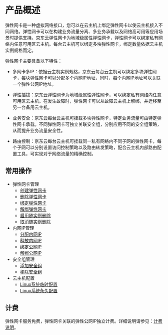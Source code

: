# 产品概述

弹性网卡是一种虚拟网络接口，您可以在云主机上绑定弹性网卡以使云主机接入不同网络。弹性网卡可以在构建业务流量分离、多业务承载以及网络高可用等应用场景时提供支持。京东云弹性网卡为地域级属性弹性网卡，弹性网卡可以绑定私有网络内任意可用区云主机。每台云主机可以绑定多块弹性网卡，绑定数量依据云主机实例规格而定。

弹性网卡主要具备以下特性：

* 多网卡多IP：依据云主机实例规格，京东云每台云主机可以绑定多块弹性网卡，每块弹性网卡可以分配多个内网IP地址，同时，每个内网IP地址可以关联一个弹性公网IP地址。

* 弹性插拔：京东云弹性网卡为地域级属性弹性网卡，可以绑定私有网络内任意可用区云主机。在发生故障时，弹性网卡可以从故障云主机上解绑，并迁移至另一台备用云主机。

* 业务安全：京东云每台云主机可挂载多块弹性网卡，特定业务流量可由特定弹性网卡承载。不同弹性网卡可独立关联安全组，分别应用不同的安全组策略，从而提升业务流量安全性。

* 路由控制：京东云每台云主机可挂载同一私有网络内不同子网的弹性网卡，每个子网可以分别设置访问控制策略以及路由转发策略，配合云主机内部路由配置工具，可实现对于网络流量的精确控制。

## 常用操作

- 弹性网卡管理
	- [创建弹性网卡](../Operation-Guide/Elastic-Network-Interface-Management/Create-Elastic-Network-Interface.md)
	- [删除弹性网卡](../Operation-Guide/Elastic-Network-Interface-Management/Delete-Elastic-Network-Interface.md)
	- [绑定弹性网卡](../Operation-Guide/Elastic-Network-Interface-Management/Associate-Elastic-Network-Interface.md)
	- [解绑弹性网卡](../Operation-Guide/Elastic-Network-Interface-Management/Disassociate-Elastic-Network-Interface.md)
	- [启用随实例删除](../Operation-Guide/Elastic-Network-Interface-Management/Enable-Delete-with-VM.md)
	- [取消随实例删除](../Operation-Guide/Elastic-Network-Interface-Management/Disable-Delete-with-VM.md)
- 内网IP管理
	- [分配内网IP](../Operation-Guide/Private-IP-Management/Assign-Secondary-IP.md)
	- [释放内网IP](../Operation-Guide/Private-IP-Management/Unassign-Secondary-IP.md)
	- [绑定公网IP](../Operation-Guide/Private-IP-Management/Associate-Elastic-IP.md)
	- [解绑公网IP](../Operation-Guide/Private-IP-Management/Disassociate-Elastic-IP.md)
- 安全组管理
	- [添加安全组](../Operation-Guide/Security-Group-Management/Associate-Security-Group.md)
	- [移除安全组](../Operation-Guide/Security-Group-Management/Disassociate-Security-Group.md)
- 云主机配置
	- [Linux系统临时配置](../Operation-Guide/VM-Configuration/Linux-Temporary-Configuration.md)
	- [Linux系统永久配置](../Operation-Guide/VM-Configuration/Linux-Permanent-Configuration.md)

## 计费
弹性网卡服务免费，弹性网卡关联的弹性公网IP独立计费。详细说明请参见：[计费说明](../Pricing/Billing-Overview.md)。
